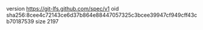 version https://git-lfs.github.com/spec/v1
oid sha256:8cee4c72143ce6d37b864e88447057325c3bcee39947cf949cff43cb70187539
size 2197
